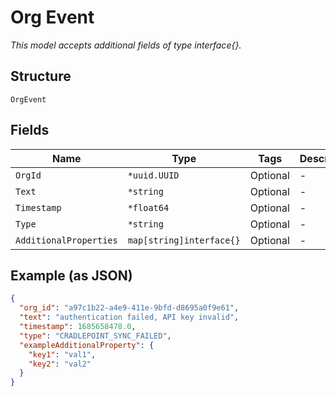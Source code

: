 
# Org Event

*This model accepts additional fields of type interface{}.*

## Structure

`OrgEvent`

## Fields

| Name | Type | Tags | Description |
|  --- | --- | --- | --- |
| `OrgId` | `*uuid.UUID` | Optional | - |
| `Text` | `*string` | Optional | - |
| `Timestamp` | `*float64` | Optional | - |
| `Type` | `*string` | Optional | - |
| `AdditionalProperties` | `map[string]interface{}` | Optional | - |

## Example (as JSON)

```json
{
  "org_id": "a97c1b22-a4e9-411e-9bfd-d8695a0f9e61",
  "text": "authentication failed, API key invalid",
  "timestamp": 1685658478.0,
  "type": "CRADLEPOINT_SYNC_FAILED",
  "exampleAdditionalProperty": {
    "key1": "val1",
    "key2": "val2"
  }
}
```

